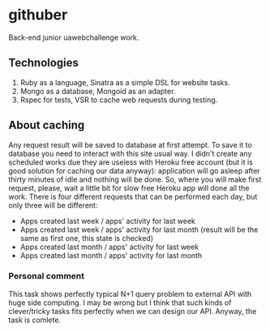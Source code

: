 # githuber
Back-end junior uawebchallenge work.

## Technologies
1. Ruby as a language, Sinatra as a simple DSL for website tasks.
2. Mongo as a database, Mongoid as an adapter.
3. Rspec for tests, VSR to cache web requests during testing.

## About caching
Any request result will be saved to database at first attempt.
To save it to database you need to interact with this site usual way.
I didn't create any scheduled works due they are useless with Heroku free account
(but it is good solution for caching our data anyway): application will go asleep
after thirty minutes of idle and nothing will be done. So, where you will make first
request, please, wait a little bit for slow free Heroku app will done all the work.
There is four different requests that can be performed each day,
but only three will be different:
- Apps created last week / apps' activity for last week
- Apps created last week / apps' activity for last month (result will be the same as first one, this state is checked)
- Apps created last month / apps' activity for last week
- Apps created last month / apps' activity for last month

### Personal comment
This task shows perfectly typical N+1 query problem to external API
with huge side computing.
I may be wrong but I think that such kinds of clever/tricky tasks fits perfectly
when we can design our API. Anyway, the task is comlete.
